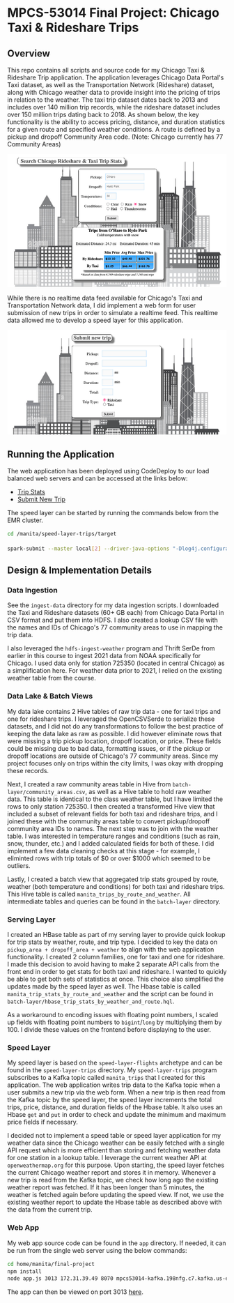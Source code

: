 # MPCS-53014 Final Project: Chicago Taxi & Rideshare Trips

## Overview
This repo contains all scripts and source code for my Chicago Taxi & Rideshare Trip application. The application leverages Chicago Data Portal's Taxi dataset, as well as the Transportation Network (Rideshare) dataset, along with Chicago weather data to provide insight into the pricing of trips in relation to the weather. The taxi trip dataset dates back to 2013 and includes over 140 million trip records, while the rideshare dataset includes over 150 million trips dating back to 2018. As shown below, the key functionality is the ability to access pricing, distance, and duration statistics for a given route and specified weather conditions. A route is defined by a pickup and dropoff Community Area code. (Note: Chicago currently has 77 Community Areas)

![Trip Stats](TripStats.png)

While there is no realtime data feed available for Chicago's Taxi and Transportation Network data, I did implement a web form for user submission of new trips in order to simulate a realtime feed. This realtime data allowed me to develop a speed layer for this application.

![Submit Trip](SubmitTrip.png)

## Running the Application

The web application has been deployed using CodeDeploy to our load balanced web servers and can be accessed at the links below:
- [Trip Stats](http://manita-lb-1574432182.us-east-2.elb.amazonaws.com/trip-stats.html)
- [Submit New Trip](http://manita-lb-1574432182.us-east-2.elb.amazonaws.com/submit-trips.html)

The speed layer can be started by running the commands below from the EMR cluster.
```bash
cd /manita/speed-layer-trips/target

spark-submit --master local[2] --driver-java-options "-Dlog4j.configuration=file:///home/hadoop/ss.log4j.properties" --class StreamTrips uber-speed-layer-trips-1.0-SNAPSHOT.jar b-2.mpcs53014-kafka.198nfg.c7.kafka.us-east-2.amazonaws.com:9092,b-1.mpcs53014-kafka.198nfg.c7.kafka.us-east-2.amazonaws.com:9092
```

## Design & Implementation Details

### Data Ingestion

See the `ingest-data` directory for my data ingestion scripts. I downloaded the Taxi and Rideshare datasets (60+ GB each) from Chicago Data Portal in CSV format and put them into HDFS. I also created a lookup CSV file with the names and IDs of Chicago's 77 community areas to use in mapping the trip data.

I also leveraged the `hdfs-ingest-weather` program and Thrift SerDe from earlier in this course to ingest 2021 data from NOAA specifically for Chicago. I used data only for station 725350 (located in central Chicago) as a simplification here. For weather data prior to 2021, I relied on the existing weather table from the course.

### Data Lake & Batch Views

My data lake contains 2 Hive tables of raw trip data - one for taxi trips and one for rideshare trips. I leveraged the OpenCSVSerde to serialize these datasets, and I did not do any transformations to follow the best practice of keeping the data lake as raw as possible. I did however eliminate rows that were missing a trip pickup location, dropoff location, or price. These fields could be missing due to bad data, formatting issues, or if the pickup or dropoff locations are outside of Chicago's 77 community areas. Since my project focuses only on trips within the city limits, I was okay with dropping these records.

Next, I created a raw community areas table in Hive from `batch-layer/community_areas.csv`, as well as a Hive table to hold raw weather data. This table is identical to the class weather table, but I have limited the rows to only station 725350. I then created a transformed Hive view that included a subset of relevant fields for both taxi and rideshare trips, and I joined these with the community areas table to convert pickup/dropoff community area IDs to names. The next step was to join with the weather table. I was interested in temperature ranges and conditions (such as rain, snow, thunder, etc.) and I added calculated fields for both of these. I did implement a few data cleaning checks at this stage - for example, I eliminted rows with trip totals of $0 or over $1000 which seemed to be outliers.

Lastly, I created a batch view that aggregated trip stats grouped by route, weather (both temperature and conditions) for both taxi and rideshare trips. This Hive table is called `manita_trips_by_route_and_weather`. All intermediate tables and queries can be found in the `batch-layer` directory.


### Serving Layer

I created an HBase table as part of my serving layer to provide quick lookup for trip stats by weather, route, and trip type. I decided to key the data on `pickup_area + dropoff_area + weather` to align with the web application functionality. I created 2 column families, one for taxi and one for rideshare. I made this decision to avoid having to make 2 separate API calls from the front end in order to get stats for both taxi and rideshare. I wanted to quickly be able to get both sets of statistics at once. This choice also simplified the updates made by the speed layer as well. The Hbase table is called `manita_trip_stats_by_route_and_weather` and the script can be found in `batch-layer/hbase_trip_stats_by_weather_and_route.hql`.

As a workaround to encoding issues with floating point numbers, I scaled up fields with floating point numbers to `bigint`/`long` by multiplying them by 100. I divide these values on the frontend before displaying to the user.


### Speed Layer

My speed layer is based on the `speed-layer-flights` archetype and can be found in the `speed-layer-trips` directory. My `speed-layer-trips` program subscribes to a Kafka topic called `manita_trips` that I created for this application. The web application writes trip data to the Kafka topic when a user submits a new trip via the web form. When a new trip is then read from the Kafka topic by the speed layer, the speed layer increments the total trips, price, distance, and duration fields of the Hbase table. It also uses an Hbase `get` and `put` in order to check and update the minimum and maximum price fields if necessary.

I decided not to implement a speed table or speed layer application for my weather data since the Chicago weather can be easily fetched with a single API request which is more efficient than storing and fetching weather data for one station in a lookup table. I leverage the current weather API at `openweathermap.org` for this purpose. Upon starting, the speed layer fetches the current Chicago weather report and stores it in memory. Whenever a new trip is read from the Kafka topic, we check how long ago the existing weather report was fetched. If it has been longer than 5 minutes, the weather is fetched again before updating the speed view. If not, we use the existing weather report to update the Hbase table as described above with the data from the current trip.


### Web App

My web app source code can be found in the `app` directory. If needed, it can be run from the single web server using the below commands:
```bash
cd home/manita/final-project
npm install
node app.js 3013 172.31.39.49 8070 mpcs53014-kafka.198nfg.c7.kafka.us-east-2.amazonaws.com:9092
```

The app can then be viewed on port 3013 [here](http://ec2-52-14-115-151.us-east-2.compute.amazonaws.com:3013/trip-stats.html).
